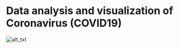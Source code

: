 # Data analysis and visualization of Coronavirus (COVID19)

![alt_txt](https://github.com/sumyak/COVID-19/blob/master/task%206/Screenshot%20(303).png?raw=true)
